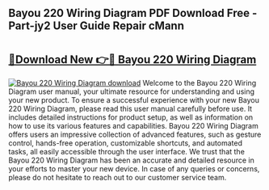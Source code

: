 ## Bayou 220 Wiring Diagram PDF Download Free - Part-jy2 User Guide Repair cMann

# <h2><a href="http://dfq3vy.blite.top/?on=Bayou+220+Wiring+Diagram">🔗Download New 👉🔴 Bayou 220 Wiring Diagram</a></h2>

[![Bayou 220 Wiring Diagram download](https://i.imgur.com/lujVjoI.png)](http://dfq3vy.blite.top/?on=Bayou+220+Wiring+Diagram)
Welcome to the Bayou 220 Wiring Diagram user manual, your ultimate resource for understanding and using your new product. To ensure a successful experience with your new Bayou 220 Wiring Diagram, please read this user manual carefully before use. It includes detailed instructions for product setup, as well as information on how to use its various features and capabilities. Bayou 220 Wiring Diagram offers users an impressive collection of advanced features, such as gesture control, hands-free operation, customizable shortcuts, and automated tasks, all easily accessible through the user interface. We trust that the Bayou 220 Wiring Diagram has been an accurate and detailed resource in your efforts to master your new device. In case of any queries or concerns, please do not hesitate to reach out to our customer service team.
